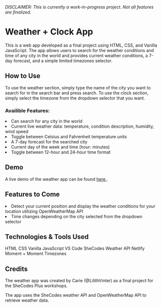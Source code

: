 <em> DISCLAIMER: This is currently a work-in-progress project. Not all features are finalized. </em>

<h1> Weather + Clock App </h1>
This is a web app developed as a final project using HTML, CSS, and Vanilla JavaScript. The app allows users to search for the weather conditions and time of any city in the world and provides current weather conditions, a 7-day forecast, and a simple limited timezones selector.

<h2>How to Use</h2>
To use the weather section, simply type the name of the city you want to search for in the search bar and press search. 
To use the clock section, simply select the timezone from the dropdown selector that you want.

<h3>Availible Features:</h3>
<li>Can search for any city in the world </li>
<li>Current live weather data: temperature, condition description, humidity, wind speed</li>
<li>Toggle between Celsius and Fahrenheit temperature units</li>
<li> A 7-day forecast for the searched city </li>
<li>Current day of the week and time (hour: minutes)</li>
<li>Toggle between 12-hour and 24-hour time format</li>

<h2>Demo </h2>
A live demo of the weather app can be found <a href="https://carie-learning-to-code.netlify.app"> here </a>.

<h2>Features to Come</h2>
<li>
Detect your current position and display the weather conditions for your location utilizing OpenWeatherMap API 
</li>
<li>
Time changes depending on the city selected from the dropdown selector
</li>

<h2>Technologies & Tools Used </h2>
HTML
CSS
Vanilla JavaScript
VS Code
SheCodes Weather API
Netlify
Moment + Moment Timezones

<h2>Credits</h2>
The weather app was created by Carie (@LilithVinter) as a final project for the SheCodes Plus workshops.

The app uses the SheCodes weather API and OpenWeatherMap API to retrieve weather data.
